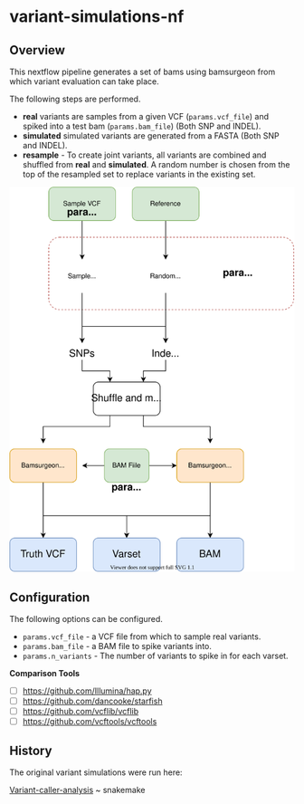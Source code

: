# variant-simulations-nf

## Overview

This nextflow pipeline generates a set of bams using bamsurgeon from which variant evaluation can take place.

The following steps are performed.

* __real__ variants are samples from a given VCF (`params.vcf_file`) and spiked into a test bam (`params.bam_file`) (Both SNP and INDEL).
* __simulated__ simulated variants are generated from a FASTA (Both SNP and INDEL).
* __resample__ - To create joint variants, all variants are combined and shuffled from __real__ and __simulated__.
                 A random number is chosen from the top of the resampled set to replace
                 variants in the existing set.


![overview](img/overview.drawio.svg)


## Configuration

The following options can be configured.

* `params.vcf_file` - a VCF file from which to sample real variants.
* `params.bam_file` - a BAM file to spike variants into.
* `params.n_variants` - The number of variants to spike in for each varset.

__Comparison Tools__

* [ ] https://github.com/Illumina/hap.py
* [ ] https://github.com/dancooke/starfish
* [ ] https://github.com/vcflib/vcflib
* [ ] https://github.com/vcftools/vcftools

## History

The original variant simulations were run here:

[Variant-caller-analysis](https://github.com/AndersenLab/variant-caller-analysis) ~ snakemake
